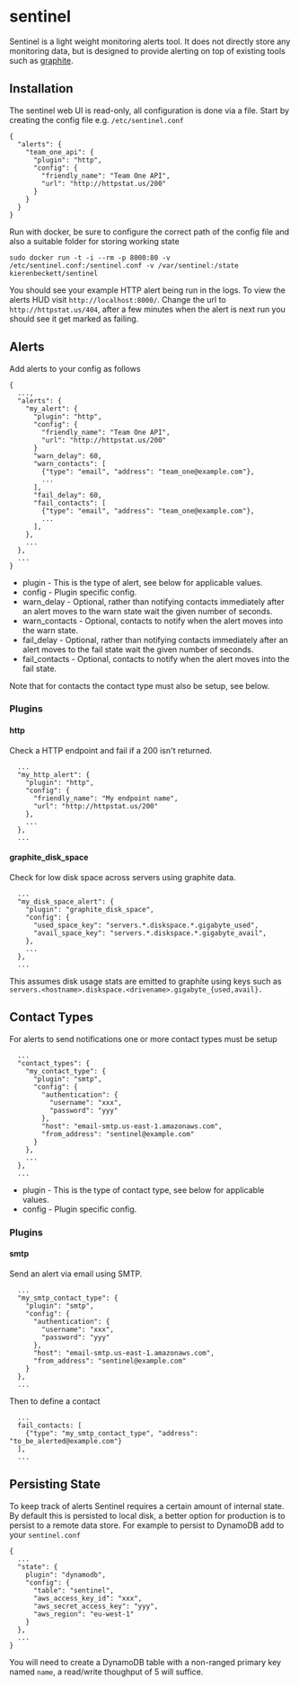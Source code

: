 sentinel
========

Sentinel is a light weight monitoring alerts tool.  It does not directly store any monitoring data, but is designed to provide alerting on top of existing tools such as [graphite](http://graphiteapp.org/).

Installation
------------

The sentinel web UI is read-only, all configuration is done via a file.  Start by creating the config file e.g. `/etc/sentinel.conf`

```
{
  "alerts": {
    "team_one_api": {
      "plugin": "http",
      "config": {
        "friendly_name": "Team One API",
        "url": "http://httpstat.us/200"
      }
    }
  }
}
```

Run with docker, be sure to configure the correct path of the config file and also a suitable folder for storing working state

```
sudo docker run -t -i --rm -p 8000:80 -v /etc/sentinel.conf:/sentinel.conf -v /var/sentinel:/state kierenbeckett/sentinel
```

You should see your example HTTP alert being run in the logs.  To view the alerts HUD visit `http://localhost:8000/`.  Change the url to `http://httpstat.us/404`, after a few minutes when the alert is next run you should see it get marked as failing.

Alerts
------

Add alerts to your config as follows

```
{
  ...,
  "alerts": {
    "my_alert": {
      "plugin": "http",
      "config": {
        "friendly_name": "Team One API",
        "url": "http://httpstat.us/200"
      }
      "warn_delay": 60,
      "warn_contacts": [
        {"type": "email", "address": "team_one@example.com"},
        ...
      ],
      "fail_delay": 60,
      "fail_contacts": [
        {"type": "email", "address": "team_one@example.com"},
        ...
      ],
    },
    ...
  },
  ...
}
```

* plugin - This is the type of alert, see below for applicable values.
* config - Plugin specific config.
* warn_delay - Optional, rather than notifying contacts immediately after an alert moves to the warn state wait the given number of seconds.
* warn_contacts - Optional, contacts to notify when the alert moves into the warn state.
* fail_delay - Optional, rather than notifying contacts immediately after an alert moves to the fail state wait the given number of seconds.
* fail_contacts - Optional, contacts to notify when the alert moves into the fail state.

Note that for contacts the contact type must also be setup, see below.

### Plugins

#### http

Check a HTTP endpoint and fail if a 200 isn't returned.

```
  ...
  "my_http_alert": {
    "plugin": "http",
    "config": {
      "friendly_name": "My endpoint name",
      "url": "http://httpstat.us/200"
    },
    ...
  },
  ...
```

#### graphite_disk_space

Check for low disk space across servers using graphite data.

```
  ...
  "my_disk_space_alert": {
    "plugin": "graphite_disk_space",
    "config": {
      "used_space_key": "servers.*.diskspace.*.gigabyte_used",
      "avail_space_key": "servers.*.diskspace.*.gigabyte_avail",
    },
    ...
  },
  ...
```

This assumes disk usage stats are emitted to graphite using keys such as `servers.<hostname>.diskspace.<drivename>.gigabyte_{used,avail}.`

Contact Types
-------------

For alerts to send notifications one or more contact types must be setup

```
  ...
  "contact_types": {
    "my_contact_type": {
      "plugin": "smtp",
      "config": {
        "authentication": {
          "username": "xxx",
          "password": "yyy"
        },
        "host": "email-smtp.us-east-1.amazonaws.com",
        "from_address": "sentinel@example.com"
      }
    },
    ...
  },
  ...
```

* plugin - This is the type of contact type, see below for applicable values.
* config - Plugin specific config.

### Plugins

#### smtp

Send an alert via email using SMTP.

```
  ...
  "my_smtp_contact_type": {
    "plugin": "smtp",
    "config": {
      "authentication": {
        "username": "xxx",
        "password": "yyy"
      },
      "host": "email-smtp.us-east-1.amazonaws.com",
      "from_address": "sentinel@example.com"
    }
  },
  ...
```

Then to define a contact

```
  ...
  fail_contacts: [
    {"type": "my_smtp_contact_type", "address": "to_be_alerted@example.com"}
  ],
  ...
```

Persisting State
----------------

To keep track of alerts Sentinel requires a certain amount of internal state.  By default this is persisted to local disk, a better option for production is to persist to a remote data store.  For example to persist to DynamoDB add to your `sentinel.conf`

```
{
  ...
  "state": {
    plugin": "dynamodb",
    "config": {
      "table": "sentinel",
      "aws_access_key_id": "xxx",
      "aws_secret_access_key": "yyy",
      "aws_region": "eu-west-1"
    }
  },
  ...
}
```

You will need to create a DynamoDB table with a non-ranged primary key named `name`, a read/write thoughput of 5 will suffice.
